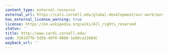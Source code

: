 ```yaml
---
content_type: external-resource
external_url: https://cals.cornell.edu/global-development/our-work/our-initiatives/community-and-regional-development-institute-cardi-legacy
has_external_license_warning: true
license: https://en.wikipedia.org/wiki/All_rights_reserved
status: ''
title: http://www.cardi.cornell.edu/
uid: 3161d7fb-5d5b-40f0-88b6-1e68ca21b6dc
wayback_url: ''
---
```

